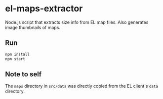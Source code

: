 # el-maps-extractor

Node.js script that extracts size info from EL map files. Also generates image thumbnails of maps.

## Run

```sh
npm install
npm start
```

## Note to self

The `maps` directory in `src/data` was directly copied from the EL client's `data` directory.
